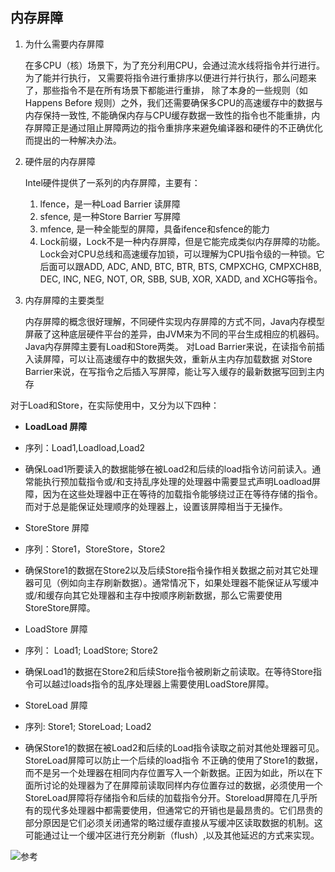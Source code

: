 ## 内存屏障

1. 为什么需要内存屏障
   
   在多CPU（核）场景下，为了充分利用CPU，会通过流水线将指令并行进行。为了能并行执行，
   又需要将指令进行重排序以便进行并行执行，那么问题来了，那些指令不是在所有场景下都能进行重排，
   除了本身的一些规则（如Happens Before 规则）之外，我们还需要确保多CPU的高速缓存中的数据与内存保持一致性, 不能确保内存与CPU缓存数据一致性的指令也不能重排，内存屏障正是通过阻止屏障两边的指令重排序来避免编译器和硬件的不正确优化而提出的一种解决办法。

2. 硬件层的内存屏障

    Intel硬件提供了一系列的内存屏障，主要有： 
    1. lfence，是一种Load Barrier 读屏障 
    2. sfence, 是一种Store Barrier 写屏障 
    3. mfence, 是一种全能型的屏障，具备ifence和sfence的能力 
    4. Lock前缀，Lock不是一种内存屏障，但是它能完成类似内存屏障的功能。Lock会对CPU总线和高速缓存加锁，可以理解为CPU指令级的一种锁。它后面可以跟ADD, ADC, AND, BTC, BTR, BTS, CMPXCHG, CMPXCH8B, DEC, INC, NEG, NOT, OR, SBB, SUB, XOR, XADD, and XCHG等指令。

3. 内存屏障的主要类型

    内存屏障的概念很好理解，不同硬件实现内存屏障的方式不同，Java内存模型屏蔽了这种底层硬件平台的差异，由JVM来为不同的平台生成相应的机器码。 
    Java内存屏障主要有Load和Store两类。 
    对Load Barrier来说，在读指令前插入读屏障，可以让高速缓存中的数据失效，重新从主内存加载数据 
    对Store Barrier来说，在写指令之后插入写屏障，能让写入缓存的最新数据写回到主内存

对于Load和Store，在实际使用中，又分为以下四种：

- **LoadLoad 屏障** 
- 序列：Load1,Loadload,Load2 
- 确保Load1所要读入的数据能够在被Load2和后续的load指令访问前读入。通常能执行预加载指令或/和支持乱序处理的处理器中需要显式声明Loadload屏障，因为在这些处理器中正在等待的加载指令能够绕过正在等待存储的指令。 而对于总是能保证处理顺序的处理器上，设置该屏障相当于无操作。

- StoreStore 屏障 
- 序列：Store1，StoreStore，Store2 
- 确保Store1的数据在Store2以及后续Store指令操作相关数据之前对其它处理器可见（例如向主存刷新数据）。通常情况下，如果处理器不能保证从写缓冲或/和缓存向其它处理器和主存中按顺序刷新数据，那么它需要使用StoreStore屏障。

- LoadStore 屏障 
- 序列： Load1; LoadStore; Store2 
- 确保Load1的数据在Store2和后续Store指令被刷新之前读取。在等待Store指令可以越过loads指令的乱序处理器上需要使用LoadStore屏障。

- StoreLoad 屏障 
- 序列: Store1; StoreLoad; Load2 
- 确保Store1的数据在被Load2和后续的Load指令读取之前对其他处理器可见。StoreLoad屏障可以防止一个后续的load指令 不正确的使用了Store1的数据，而不是另一个处理器在相同内存位置写入一个新数据。正因为如此，所以在下面所讨论的处理器为了在屏障前读取同样内存位置存过的数据，必须使用一个StoreLoad屏障将存储指令和后续的加载指令分开。Storeload屏障在几乎所有的现代多处理器中都需要使用，但通常它的开销也是最昂贵的。它们昂贵的部分原因是它们必须关闭通常的略过缓存直接从写缓冲区读取数据的机制。这可能通过让一个缓冲区进行充分刷新（flush）,以及其他延迟的方式来实现。

![参考](https://blog.csdn.net/bjo2008cn/article/details/53900445)
